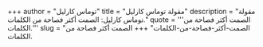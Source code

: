 +++
author = "توماس كارليل"
title = "مقولة توماس كارليل"
description = "مقولة توماس كارليل: الصمت أكثر فصاحة من الكلمات."
quote = '''الصمت أكثر فصاحة من الكلمات.''' 
slug = "الصمت-أكثر-فصاحة-من-الكلمات"
+++
الصمت أكثر فصاحة من الكلمات.
